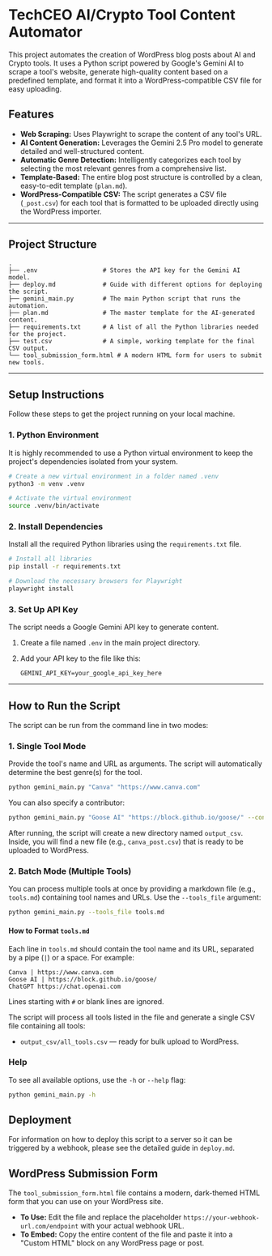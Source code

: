# TechCEO AI/Crypto Tool Content Automator

This project automates the creation of WordPress blog posts about AI and Crypto tools. It uses a Python script powered by Google's Gemini AI to scrape a tool's website, generate high-quality content based on a predefined template, and format it into a WordPress-compatible CSV file for easy uploading.

## Features

- **Web Scraping:** Uses Playwright to scrape the content of any tool's URL.
- **AI Content Generation:** Leverages the Gemini 2.5 Pro model to generate detailed and well-structured content.
- **Automatic Genre Detection:** Intelligently categorizes each tool by selecting the most relevant genres from a comprehensive list.
- **Template-Based:** The entire blog post structure is controlled by a clean, easy-to-edit template (`plan.md`).
- **WordPress-Compatible CSV:** The script generates a CSV file (`_post.csv`) for each tool that is formatted to be uploaded directly using the WordPress importer.

---

## Project Structure

```
.
├── .env                  # Stores the API key for the Gemini AI model.
├── deploy.md             # Guide with different options for deploying the script.
├── gemini_main.py        # The main Python script that runs the automation.
├── plan.md               # The master template for the AI-generated content.
├── requirements.txt      # A list of all the Python libraries needed for the project.
├── test.csv              # A simple, working template for the final CSV output.
└── tool_submission_form.html # A modern HTML form for users to submit new tools.
```

---

## Setup Instructions

Follow these steps to get the project running on your local machine.

### 1. Python Environment

It is highly recommended to use a Python virtual environment to keep the project's dependencies isolated from your system.

```bash
# Create a new virtual environment in a folder named .venv
python3 -m venv .venv

# Activate the virtual environment
source .venv/bin/activate
```

### 2. Install Dependencies

Install all the required Python libraries using the `requirements.txt` file.

```bash
# Install all libraries
pip install -r requirements.txt

# Download the necessary browsers for Playwright
playwright install
```

### 3. Set Up API Key

The script needs a Google Gemini API key to generate content.

1.  Create a file named `.env` in the main project directory.
2.  Add your API key to the file like this:

    ```
    GEMINI_API_KEY=your_google_api_key_here
    ```

---


## How to Run the Script

The script can be run from the command line in two modes:

### 1. Single Tool Mode

Provide the tool's name and URL as arguments. The script will automatically determine the best genre(s) for the tool.

```bash
python gemini_main.py "Canva" "https://www.canva.com"
```

You can also specify a contributor:

```bash
python gemini_main.py "Goose AI" "https://block.github.io/goose/" --contributor "Community"
```

After running, the script will create a new directory named `output_csv`. Inside, you will find a new file (e.g., `canva_post.csv`) that is ready to be uploaded to WordPress.


### 2. Batch Mode (Multiple Tools)

You can process multiple tools at once by providing a markdown file (e.g., `tools.md`) containing tool names and URLs. Use the `--tools_file` argument:

```bash
python gemini_main.py --tools_file tools.md
```

#### How to Format `tools.md`

Each line in `tools.md` should contain the tool name and its URL, separated by a pipe (`|`) or a space. For example:

```
Canva | https://www.canva.com
Goose AI | https://block.github.io/goose/
ChatGPT https://chat.openai.com
```

Lines starting with `#` or blank lines are ignored.

The script will process all tools listed in the file and generate a single CSV file containing all tools:

- `output_csv/all_tools.csv` — ready for bulk upload to WordPress.

### Help

To see all available options, use the `-h` or `--help` flag:

```bash
python gemini_main.py -h
```

## Deployment

For information on how to deploy this script to a server so it can be triggered by a webhook, please see the detailed guide in `deploy.md`.

## WordPress Submission Form

The `tool_submission_form.html` file contains a modern, dark-themed HTML form that you can use on your WordPress site.

-   **To Use:** Edit the file and replace the placeholder `https://your-webhook-url.com/endpoint` with your actual webhook URL.
-   **To Embed:** Copy the entire content of the file and paste it into a "Custom HTML" block on any WordPress page or post.
